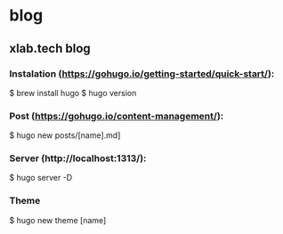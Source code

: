 # blog
## xlab.tech blog

### Instalation (https://gohugo.io/getting-started/quick-start/):
$ brew install hugo
$ hugo version

### Post (https://gohugo.io/content-management/):
$ hugo new posts/[name].md]

### Server (http://localhost:1313/):
$ hugo server -D

### Theme
$ hugo new theme [name]
